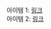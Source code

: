 아이템 1: [링크](https://github.com/ajw711/effective-java/blob/main/item01.md)   
아이템 2: [링크](https://github.com/ajw711/effective-java/blob/main/item02.md)
